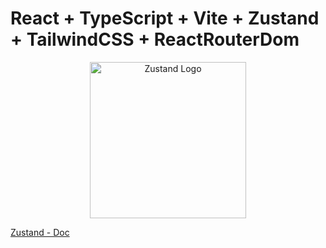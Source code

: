 # React + TypeScript + Vite + Zustand + TailwindCSS + ReactRouterDom

<p align="center">
  <a href="https://docs.pmnd.rs/zustand/getting-started/introduction" target="blank"><img src="https://repository-images.githubusercontent.com/180328715/fca49300-e7f1-11ea-9f51-cfd949b31560" width="250" alt="Zustand Logo" /></a>
</p>

[Zustand - Doc](https://zustand.docs.pmnd.rs/getting-started/introduction)
